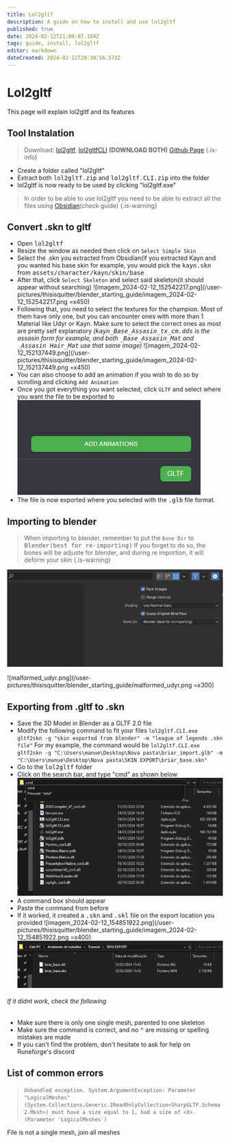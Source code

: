 ```yaml
---
title: Lol2gltf
description: A guide on how to install and use lol2gltf
published: true
date: 2024-02-12T21:04:07.104Z
tags: guide, install, lol2gltf
editor: markdown
dateCreated: 2024-02-12T20:30:56.573Z
---
```


# Lol2gltf
This page will explain lol2gltf and its features
## Tool Instalation
> Download: [lol2gltf](https://github.com/Crauzer/lol2gltf/releases/download/3.0.3/lol2gltf_3.0.3.zip), [lol2gltfCLI](https://github.com/Crauzer/lol2gltf/releases/download/3.0.3/lol2gltf.CLI_3.0.3.zip) **(DOWNLOAD BOTH)**
[Github Page](https://github.com/Crauzer/lol2gltf/releases)
{.is-info}

- Create a folder called "lol2gltf"
 - Extract both <kbd>lol2gltf.zip</kbd> and <kbd>lol2gltf.CLI.zip</kbd> into the folder
- lol2gltf is now ready to be used by clicking "lol2gltf.exe"
>In order to be able to use lol2gltf you need to be able to  extract all the files using [Obsidian](/core-guides/tools-landing/obsidian)(check guide)
{.is-warning}

## Convert .skn to gltf
- Open <kbd>lol2gltf</kbd>
- Resize the window as needed then click on `Select Simple Skin`
- Select the .skn you extracted from Obsidian(if you extracted Kayn and you wanted his base skin for example, you would pick the <kbd>kayn.skn</kbd> from <kbd>assets/character/kayn/skin/base</kbd>
- After that, click `Select Skeleton` and select said skeleton(it should appear without searching)
![imagem_2024-02-12_152542217.png](/user-pictures/thisisquitter/blender_starting_guide/imagem_2024-02-12_152542217.png =x450)
- Following that, you need to select the textures for the champion. Most of them have only one, but you can encounter ones with more than 1 Material like Udyr or Kayn. Make sure to select the correct ones as most are pretty self explanatory *(<kbd>kayn_Base_Assasin_tx_cm.dds</kbd> is the assasin form for example, and both <kbd>_Base_Assasin_Mat</kbd> and <kbd>_Assasin Hair_Mat</kbd> use that same image)*
![imagem_2024-02-12_152137449.png](/user-pictures/thisisquitter/blender_starting_guide/imagem_2024-02-12_152137449.png =x450)
- You can also choose to add an animation if you wish to do so by scrolling and clicking `Add Animation`
- Once you got everything you want selected, click `GLTF` and select where you want the file to be exported to
![lol2gltftut.png](/user-pictures/thisisquitter/blender_starting_guide/lol2gltftut.png)
- The file is now exported where you selected with the <kbd>.glb</kbd> file format.
## Importing to blender
>  When importing to blender, remember to put the `Bone Dir` to  <kbd>Blender(best for re-importing)</kbd> 
If you forget to do so, the bones will be adjuste for blender, and during re importion, it will deform your skin
{.is-warning}

![bonedir.png](/user-pictures/thisisquitter/blender_starting_guide/bonedir.png)

![malformed_udyr.png](/user-pictures/thisisquitter/blender_starting_guide/malformed_udyr.png =x300)
## Exporting from .gltf to .skn
- Save the 3D Model in Blender as a GLTF 2.0  file
- Modify the following command to fit your files
`lol2gltf.CLI.exe gltf2skn -g "skin exported from blender" -m "league of legends .skn file"`
For my example, the command would be
`lol2gltf.CLI.exe gltf2skn -g "C:\Users\manue\Desktop\Nova pasta\briar_import.glb" -m "C:\Users\manue\Desktop\Nova pasta\SKIN EXPORT\briar_base.skn"`
- Go to the <kbd>lol2gltf</kbd> folder
- Click on the search bar, and type "cmd" as shown below
![imagem_2024-02-12_154159242.png](/user-pictures/thisisquitter/blender_starting_guide/imagem_2024-02-12_154159242.png)
- A command box should appear
- Paste the command from before
- If it worked, it created a <kbd>.skn</kbd> and <kbd>.skl</kbd> file on the export location you provided
![imagem_2024-02-12_154851922.png](/user-pictures/thisisquitter/blender_starting_guide/imagem_2024-02-12_154851922.png =x400)![imagem_2024-02-12_154903496.png](/user-pictures/thisisquitter/blender_starting_guide/imagem_2024-02-12_154903496.png)
###### If it didnt work, check the following
- Make sure there is only one single mesh, parented to one skeleton
- Make sure the command is correct, and no <kbd>"</kbd> are missing or spelling mistakes are made
- If you can't find the problem, don't hesitate to ask for help on Runeforge's discord

## List of common errors

> `Unhandled exception. System.ArgumentException: Parameter "LogicalMeshes" (System.Collections.Generic.IReadOnlyCollection<SharpGLTF.Schema2.Mesh>) must have a size equal to 1, had a size of <X>. (Parameter 'LogicalMeshes')` 

File is not a single mesh, join all meshes


